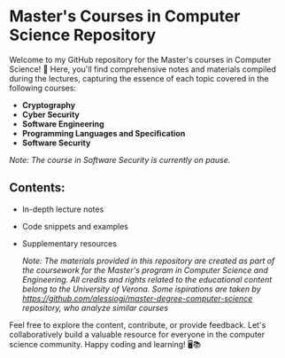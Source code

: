 # Master's Courses in Computer Science Repository

Welcome to my GitHub repository for the Master's courses in Computer Science! 🚀 Here, you'll find comprehensive notes and materials compiled during the lectures, capturing the essence of each topic covered in the following courses:

- **Cryptography**
- **Cyber Security**
- **Software Engineering**
- **Programming Languages and Specification**
- **Software Security**

*Note: The course in Software Security is currently on pause.*

## Contents:
- In-depth lecture notes
- Code snippets and examples
- Supplementary resources

  *Note: The materials provided in this repository are created as part of the coursework for the Master's program in Computer Science and Engineering. All credits and rights related to the educational content belong to the University of Verona. Some ispirations are taken by https://github.com/alessiogj/master-degree-computer-science repository, who analyze similar courses*

Feel free to explore the content, contribute, or provide feedback. Let's collaboratively build a valuable resource for everyone in the computer science community. Happy coding and learning! 🖥️📚
